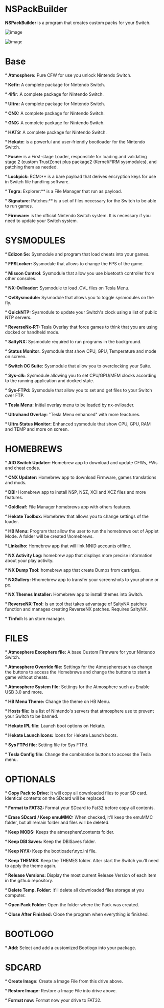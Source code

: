 # NSPackBuilder

**NSPackBuilder** is a program that creates custom packs for your Switch.

![image](https://github.com/OneEyeBlack/NSPackBuilder/assets/153041521/24ed4b43-e08f-4b7d-b17a-0da2809823fe)


![image](https://github.com/OneEyeBlack/NSPackBuilder/assets/153041521/1f9ce9ce-1808-4342-94e8-b361b4d5e9bb)



# Base
° **Atmosphere:** Pure CFW for use you unlock Nintendo Switch.

° **Kefir:** A complete package for Nintendo Switch.

° **4ifir:** A complete package for Nintendo Switch.

° **Ultra:** A complete package for Nintendo Switch.

° **CNX:** A complete package for Nintendo Switch.

° **GNX:** A complete package for Nintendo Switch.

° **HATS:** A complete package for Nintendo Switch.

° **Hekate:** is a powerful and user-friendly bootloader for the Nintendo Switch.

° **Fusée:** is a First-stage Loader, responsible for loading and validating stage 2 (custom TrustZone) plus package2 (Kernel/FIRM sysmodules), and patching them as needed.

° **Lockpick:** RCM:** is a bare payload that derives encryption keys for use in Switch file handling software.

° **Tegra:** Explorer:** is a File Manager that run as payload.

° **Signature:** Patches:** is a set of files necessary for the Switch to be able to run games.

° **Firmware:** is the official Nintendo Switch system. It is necessary if you need to update your Switch system.

# SYSMODULES
° **Edizon Se:** Sysmodule and program that load cheats into your games.

° **FPSLocker:** Sysmodule that allows to change the FPS of the game.

° **Misson Control:** Sysmodule that allow you use bluetooth controller from other consoles.

° **NX-Ovlloader:** Sysmodule to load .OVL files on Tesla Menu.

° **OvlSysmodule:** Sysmodule that allows you to toggle sysmodules on the fly.

° **QuickNTP:** Sysmodule to update your Switch's clock using a list of public NTP servers.

° **ReverseNx-RT:** Tesla Overlay that force games to think that you are using docked or handheld mode.

° **SaltyNX:** Sysmodule required to run programs in the background.

° **Status Monitor:** Sysmodule that show CPU, GPU, Temperature and mode on screen.

° **Switch OC Suite:** Sysmodule that allow you to overclocking your Suite.

° **Sys-clk:** Sysmodule allowing you to set CPU/GPU/MEM clocks according to the running application and docked state.

° **Sys-FTPd:** Sysmodule that allow you to set and get files to your Switch over FTP.

° **Tesla Menu:** Initial overlay menu to be loaded by nx-ovlloader.

° **Ultrahand Overlay:** "Tesla Menu enhanced" with more feactures.

° **Ultra Status Monitor:** Enhanced sysmodule that show CPU, GPU, RAM and TEMP and more on screen.

# HOMEBREWS
° **AIO Switch Updater:** Homebrew app to download and update CFWs, FWs and cheat codes.

° **CNX Updater:** Homebrew app to download Firmware, games translations and mods.

° **DBI:** Homebrew app to install NSP, NSZ, XCI and XCZ files and more features.

° **Goldleaf:** File Manager homebrews app with others features.

° **Hekate Toolbox:** Homebrew that allows you to change settings of the loader.

° **HB Menu:** Program that allow the user to run the homebrews out of Applet Mode. A folder will be created \homebrews.

° **Linkalho:** Homebrew app that will link NNID accounts offline.

° **NX Activity Log:** homebrew app that displays more precise information about your play activity.

° **NX Dump Tool:** homebrew app that create Dumps from cartriges.

° **NXGallery:** Hhomebrew app to transfer your screenshots to your phone or pc.

° **NX Themes Installer:** Homebrew app to install themes into Switch.

° **ReverseNX-Tool:** Is an tool that takes advantage of SaltyNX patches function and manages creating ReverseNX patches. Requires SaltyNX.

° **Tinfoil:** Is an store manager.

# FILES
° **Atmosphere Exosphere file:** A base Custom Firmware for your Nintendo Switch.

° **Atmosphere Override file:** Settings for the Atmospheresuch as change the buttons to access the Homebrews and change the buttons to start a game without cheats.

° **Atmosphere System file:** Settings for the Atmosphere such as Enable USB 3.0 and more.

° **HB Menu Theme:** Change the theme on HB Menu.

° **Hosts file:** Is a list of Nintendo's servers that atmosphere use to prevent your Switch to be banned.

° **Hekate IPL file:** Launch boot options on Hekate.

° **Hekate Launch Icons:** Icons for Hekate Launch boots.

° **Sys FTPd file:** Setting file for Sys FTPd.

° **Tesla Config file:** Change the combination buttons to access the Tesla menu.

# OPTIONALS
° **Copy Pack to Drive:** It will copy all downloaded files to your SD card. Identical contents on the SDcard will be replaced.

° **Format to FAT32:** Format your SDcard to Fat32 before copy all contents.

° **Erase SDcard / Keep emuMMC:** When checked, it'll keep the emuMMC folder, but all remain folder and files will be deleted.

° **Keep MODS:** Keeps the atmosphere\contents folder.

° **Keep DBI Saves:** Keep the DBISaves folder.

° **Keep NYX:** Keep the bootloader\nyx.ini file.

° **Keep THEMES:** Keep the THEMES folder. Alter start the Switch you'll need to apply the theme again.

° **Release Versions:** Display the most current Release Version of each item in the github repository.

° **Delete Temp. Folder:** It'll delete all downloaded files storage at you computer.

° **Open Pack Folder:** Open the folder where the Pack was created.

° **Close After Finished:** Close the program when everything is finished.

# BOOTLOGO
° **Add:** Select and add a customized Bootlogo into your package.

# SDCARD
° **Create Image:** Create a Image File from this drive above.

° **Restore Image:** Restore a Image File into drive above.

° **Format now:** Format now your drive to FAT32.

